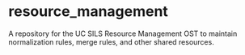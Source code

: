 # resource_management
A repository for the UC SILS Resource Management OST to maintain normalization rules, merge rules, and other shared resources.
